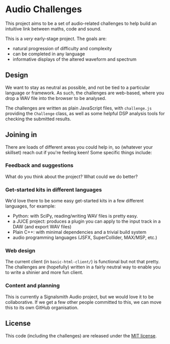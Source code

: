 # Audio Challenges

This project aims to be a set of audio-related challenges to help build an intuitive link between maths, code and sound.

This is a *very* early-stage project.  The goals are:

* natural progression of difficulty and complexity
* can be completed in any language
* informative displays of the altered waveform and spectrum

## Design

We want to stay as neutral as possible, and not be tied to a particular language or framework.  As such, the challenges are web-based, where you drop a WAV file into the browser to be analysed.

The challenges are written as plain JavaScript files, with `challenge.js` providing the `Challenge` class, as well as some helpful DSP analysis tools for checking the submitted results.

## Joining in

There are loads of different areas you could help in, so (whatever your skillset) reach out if you're feeling keen!  Some specific things include:

### Feedback and suggestions

What do you think about the project?  What could we do better?

### Get-started kits in different languages

We'd love there to be some easy get-started kits in a few different languages, for example:

* Python: with SciPy, reading/writing WAV files is pretty easy.
* a JUCE project: produces a plugin you can apply to the input track in a DAW (and export WAV files)
* Plain C++: with minimal dependencies and a trivial build system
* audio programming languages (JSFX, SuperCollider, MAX/MSP, etc.)

### Web design

The current client (in `basic-html-client/`) is functional but not that pretty.  The challenges are (hopefully) written in a fairly neutral way to enable you to write a shinier and more fun client.

### Content and planning

This is currently a Signalsmith Audio project, but we would love it to be collaborative.  If we get a few other people committed to this, we can move this to its own GitHub organisation.

## License

This code (including the challenges) are released under the [MIT license](https://choosealicense.com/licenses/mit/).
